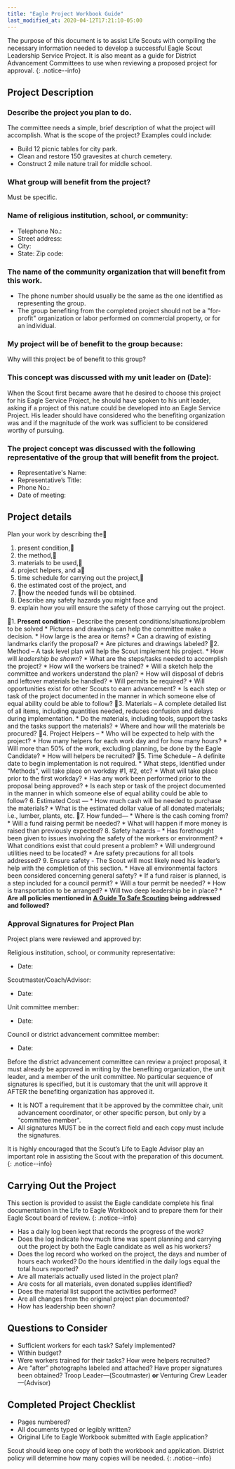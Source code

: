 ```yaml
---
title: "Eagle Project Workbook Guide"
last_modified_at: 2020-04-12T17:21:10-05:00
---
```


The purpose of this document is to assist Life Scouts with compiling the necessary information needed to develop a successful Eagle Scout Leadership Service Project. It is also meant as a guide for District Advancement Committees to use when reviewing a proposed project for approval.
{: .notice--info}

## Project Description

### Describe the project you plan to do.

The committee needs a simple, brief description of what the project will accomplish. What is the scope of the project? Examples could include:
* Build 12 picnic tables for <XXX> city park.
* Clean and restore 150 gravesites at <XXX> church cemetery.
* Construct 2 mile nature trail for <XXX> middle school.

### What group will benefit from the project?

Must be specific.

### Name of religious institution, school, or community:

* Telephone No.:
* Street address:
* City:
* State: Zip code:

### The name of the community organization that will benefit from this work.
* The phone number should usually be the same as the one identified as representing the group.
* The group benefiting from the completed project should not be a "for-profit" organization or labor performed on commercial property, or for an individual.

### My project will be of benefit to the group because:

Why will this project be of benefit to this group?

### This concept was discussed with my unit leader on (Date):

When the Scout first became aware that he desired to choose this project for his Eagle Service Project, he should have spoken to his unit leader, asking if a project of this nature could be developed into an Eagle Service Project. His leader should have considered who the benefiting organization was and if the magnitude of the work was sufficient to be considered worthy of pursuing.

### The project concept was discussed with the following representative of the group that will benefit from the project.

* Representative's Name:
* Representative’s Title:
* Phone No.:
* Date of meeting:


## Project details

Plan your work by describing the􏰀
1. present condition,􏰁
2. the method,􏰂
3. materials to be used,􏰃
4. project helpers, and a􏰄
5. time schedule for carrying out the project,􏰅
6. the estimated cost of the project, and
7. 􏰆how the needed funds will be obtained.
8. Describe any safety hazards you might face and
9. explain how you will ensure the safety of those carrying out the project.

􏰀1. **Present condition** – Describe the present conditions/situations/problem to be solved
    * Pictures and drawings can help the committee make a decision.
    * How large is the area or items?
    * Can a drawing of existing landmarks clarify the proposal?
    * Are pictures and drawings labeled?
􏰁2. Method – A task level plan will help the Scout implement his project.
    * How will _leadership be shown_?
    * What are the steps/tasks needed to accomplish the project?
    * How will the workers be trained?
    * Will a sketch help the committee and workers understand the plan?
    * How will disposal of debris and leftover materials be handled?
    * Will permits be required?
    * Will opportunities exist for other Scouts to earn advancement?
    * Is each step or task of the project documented in the manner in which someone else of equal ability could be able to follow?
􏰂3. Materials – A complete detailed list of all items, including quantities needed, reduces confusion and delays during implementation.
    * Do the materials, including tools, support the tasks and the tasks support the materials?
    * Where and how will the materials be procured?
􏰃4. Project Helpers –
    * Who will be expected to help with the project?
    * How many helpers for each work day and for how many hours?
    * Will more than 50% of the work, excluding planning, be done by the Eagle Candidate?
    * How will helpers be recruited?
􏰄5. Time Schedule – A definite date to begin implementation is not required.
    * What steps, identified under “Methods”, will take place on workday #1, #2, etc?
    * What will take place prior to the first workday?
    * Has any work been performed prior to the proposal being approved?
    * Is each step or task of the project documented in the manner in which someone else of equal ability could be able to follow?
6. Estimated Cost —
    * How much cash will be needed to purchase the materials?
    * What is the estimated dollar value of all donated materials; i.e., lumber, plants, etc.
􏰆7. How funded—
    * Where is the cash coming from?
    * Will a fund raising permit be needed?
    * What will happen if more money is raised than previously expected?
8. Safety hazards –
    * Has forethought been given to issues involving the safety of the workers or environment?
    * What conditions exist that could present a problem?
    * Will underground utilities need to be located?
    * Are safety precautions for all tools addressed?
9. Ensure safety - The Scout will most likely need his leader’s help with the completion of this section.
    * Have all environmental factors been considered concerning general safety?
    * If a fund raiser is planned, is a step included for a council permit?
    * Will a tour permit be needed?
    * How is transportation to be arranged?
    * Will two deep leadership be in place?
    * **Are all policies mentioned in [A Guide To Safe Scouting](https://www.scouting.org/health-and-safety/gss/) being addressed and followed?**

### Approval Signatures for Project Plan

Project plans were reviewed and approved by:

Religious institution, school, or community representative:
* Date:

Scoutmaster/Coach/Advisor:
* Date:

Unit committee member:
* Date:

Council or district advancement committee member:
* Date:

Before the district advancement committee can review a project proposal, it must already be approved in writing by the benefiting organization, the unit leader, and a member of the unit committee. No particular sequence of signatures is specified, but it is customary that the unit will approve it AFTER the benefiting organization has approved it.
* It is NOT a requirement that it be approved by the committee chair, unit advancement coordinator, or other specific person, but only by a "committee member".
* All signatures MUST be in the correct field and each copy must include the signatures.

It is highly encouraged that the Scout’s Life to Eagle Advisor play an important role in assisting the Scout with the preparation of this document.
{: .notice--info}

## Carrying Out the Project

This section is provided to assist the Eagle candidate complete his final documentation in the Life to Eagle Workbook and to prepare them for their Eagle Scout board of review.
{: .notice--info}

* Has a daily log been kept that records the progress of the work?
* Does the log indicate how much time was spent planning and carrying out the project by both the Eagle candidate as well as his workers?
* Does the log record who worked on the project, the days and number of hours each worked? Do the hours identified in the daily logs equal the total hours reported?
* Are all materials actually used listed in the project plan?
* Are costs for all materials, even donated supplies identified?
* Does the material list support the activities performed?
* Are all changes from the original project plan documented?
* How has leadership been shown?

## Questions to Consider

* Sufficient workers for each task? Safely implemented?
* Within budget?
* Were workers trained for their tasks? How were helpers recruited?
* Are “after” photographs labeled and attached? Have proper signatures been obtained? Troop Leader—(Scoutmaster) **or** Venturing Crew Leader—(Advisor)

## Completed Project Checklist
* Pages numbered?
* All documents typed or legibly written?
* Original Life to Eagle Workbook submitted with Eagle application?

Scout should keep one copy of both the workbook and application. District policy will determine how many copies will be needed.
{: .notice--info}
